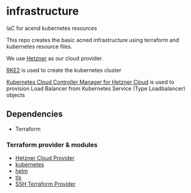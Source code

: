 # infrastructure
IaC for acend kubernetes resources

This repo creates the basic acned infrastructure using terraform and kubernetes resource files.

We use [Hetzner](https://www.hetzner.com/cloud) as our cloud provider.

[RKE2](https://docs.rke2.io/) is used to create the kubernetes cluster

[Kubernetes Cloud Controller Manager for Hetzner Cloud](https://github.com/hetznercloud/hcloud-cloud-controller-manager) is used to provision Load Balancer from Kubernetes Service (Type Loadbalancer) objects

## Dependencies

* Terraform

### Terraform provider & modules

* [Hetzner Cloud Provider](https://registry.terraform.io/providers/hetznercloud/hcloud/latest/docs)
* [kubernetes](https://registry.terraform.io/providers/hashicorp/kubernetes/latest)
* [helm](https://registry.terraform.io/providers/hashicorp/helm/latest)
* [tls](https://registry.terraform.io/providers/hashicorp/tls/latest)
* [SSH Terraform Provider](https://registry.terraform.io/providers/loafoe/ssh/latest)